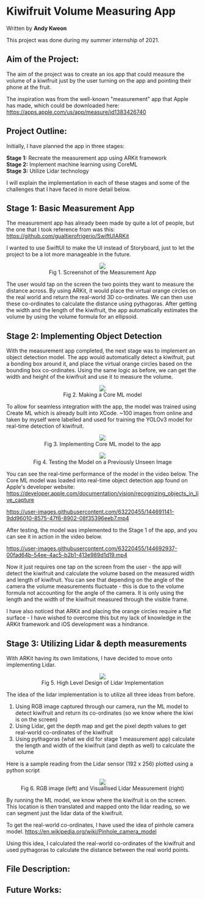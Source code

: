 # Kiwifruit Volume Measuring App

Written by **Andy Kweon** <br />

This project was done during my summer internship of 2021.

## Aim of the Project:

The aim of the project was to create an ios app that could measure the volume of a kiwifruit just by the user turning on the app and pointing their phone at the fruit. 

The inspiration was from the well-known "measurement" app that Apple has made, which could be downloaded here: https://apps.apple.com/us/app/measure/id1383426740

## Project Outline:
Initially, I have planned the app in three stages:

**Stage 1:** Recreate the measurement app using ARKit framework <br />
**Stage 2:** Implement machine learning using CoreML <br />
**Stage 3:** Utilize Lidar technology <br />

I will explain the implementation in each of these stages and some of the challenges that I have faced in more detail below.

## Stage 1: Basic Measurement App

The measurement app has already been made by quite a lot of people, but the one that I took reference from was this: https://github.com/gualtierofrigerio/SwiftUIARKit

I wanted to use SwiftUI to make the UI instead of Storyboard, just to let the project to be a lot more manageable in the future. 
<p align="center">
<img src = "https://user-images.githubusercontent.com/63220455/144689825-fb27763c-b9fc-4f94-b3dd-b91b90e5eef8.png"> <br />
Fig 1. Screenshot of the Measurement App
</p>
The user would tap on the screen the two points they want to measure the distance across. By using ARKit, it would place the virtual orange circles on the real world and return the real-world 3D co-ordinates. We can then use these co-ordinates to calculate the distance using pythagoras. After getting the width and the length of the kiwifruit, the app automatically estimates the volume by using the volume formula for an ellipsoid.

## Stage 2: Implementing Object Detection

With the measurement app completed, the next stage was to implement an object detection model. The app would automatically detect a kiwifruit, put a bonding box around it, and place the virtual orange circles based on the bounding box co-ordinates. Using the same logic as before, we can get the width and height of the kiwifruit and use it to measure the volume.

<p align="center">
<img src = "https://user-images.githubusercontent.com/63220455/144692225-b1a7bc6b-59ad-4a43-816c-a0bde08315b1.png"> <br />
Fig 2. Making a Core ML model
</p>
 
To allow for seamless integration with the app, the model was trained using Create ML which is already built into XCode. ~100 images from online and taken by myself were labelled and used for training the YOLOv3 model for real-time detection of kiwifruit. 

<p align="center">
<img src = "https://user-images.githubusercontent.com/63220455/144691947-195934a3-149b-41ca-87c1-57d5091d1304.png"> <br />
Fig 3. Implementing Core ML model to the app
</p>

<p align="center">
<img src = "https://user-images.githubusercontent.com/63220455/144691754-74655639-bf01-4aba-8cda-95761cf41616.png"> <br />
Fig 4. Testing the Model on a Previously Unseen Image
</p>

You can see the real-time performance of the model in the video below. The Core ML model was loaded into real-time object detection app found on Apple's developer website: https://developer.apple.com/documentation/vision/recognizing_objects_in_live_capture

https://user-images.githubusercontent.com/63220455/144691141-9dd96010-8575-47f6-8902-08f35396eeb7.mp4

After testing, the model was implemented to the Stage 1 of the app, and you can see it in action in the video below. 

https://user-images.githubusercontent.com/63220455/144692937-00fad64b-54ee-4ac5-b2b1-413e989d1d19.mp4

Now it just requires one tap on the screen from the user - the app will detect the kiwifruit and calculate the volume based on the measured width and length of kiwifruit. You can see that depending on the angle of the camera the volume measurements fluctuate - this is due to the volume formula not accounting for the angle of the camera. It is only using the length and the width of the kiwifruit measured through the visible frame.

I have also noticed that ARKit and placing the orange circles require a flat surface - I have wished to overcome this but my lack of knowledge in the ARKit framework and iOS development was a hindrance. 

## Stage 3: Utilizing Lidar & depth measurements

With ARKit having its own limitations, I have decided to move onto implementing Lidar. 
<p align = "center">
<img src = "https://user-images.githubusercontent.com/63220455/146698877-6b06a407-98de-44fe-bf7f-60360d6974e3.PNG"> <br />
Fig 5. High Level Design of Lidar Implementation
 </p>

The idea of the lidar implementation is to utilize all three ideas from before.

1. Using RGB image captured through our camera, run the ML model to detect kiwifruit and return its co-ordinates (so we know where the kiwi is on the screen)
2. Using Lidar, get the depth map and get the pixel depth values to get real-world co-ordinates of the kiwifruit
3. Using pythagoras (what we did for stage 1 measurement app) calculate the length and width of the kiwifruit (and depth as well) to calculate the volume

Here is a sample reading from the Lidar sensor (192 x 256) plotted using a python script

<p align = "center">
<img src = "https://user-images.githubusercontent.com/63220455/146699016-5f6e4d85-f4fb-49cf-a18e-012455be7ba1.PNG"> <br />
Fig 6. RGB image (left) and Visuallised Lidar Measurement (right)
</p>

By running the ML model, we know where the kiwifruit is on the screen. This location is then translated and mapped onto the lidar reading, so we can segment just the lidar data of the kiwifruit.

To get the real-world co-ordinates, I have used the idea of pinhole camera model. https://en.wikipedia.org/wiki/Pinhole_camera_model

Using this idea, I calculated the real-world co-ordinates of the kiwifruit and used pythagoras to calculate the distance between the real world points.

## File Description:

## Future Works:
